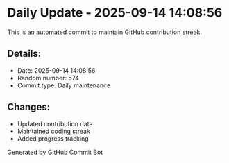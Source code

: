 # Daily Update - 2025-09-14 14:08:56

This is an automated commit to maintain GitHub contribution streak.

## Details:
- Date: 2025-09-14 14:08:56
- Random number: 574
- Commit type: Daily maintenance

## Changes:
- Updated contribution data
- Maintained coding streak
- Added progress tracking

Generated by GitHub Commit Bot
